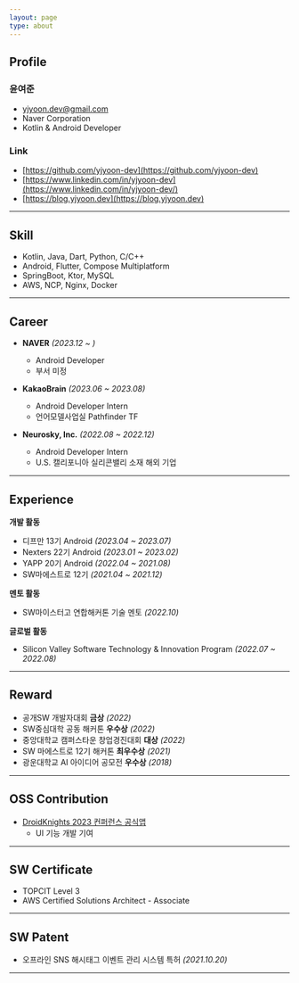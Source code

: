 ```yaml
---
layout: page
type: about
---
```


## Profile

### 윤여준
- yjyoon.dev@gmail.com
- Naver Corporation
- Kotlin & Android Developer

### Link
- [https://github.com/yjyoon-dev](https://github.com/yjyoon-dev)
- [https://www.linkedin.com/in/yjyoon-dev](https://www.linkedin.com/in/yjyoon-dev/)
- [https://blog.yjyoon.dev](https://blog.yjyoon.dev)

---

## Skill

- Kotlin, Java, Dart, Python, C/C++
- Android, Flutter, Compose Multiplatform
- SpringBoot, Ktor, MySQL
- AWS, NCP, Nginx, Docker

---

## Career

- **NAVER** *(2023.12 ~ )*
  - Android Developer
  - 부서 미정

- **KakaoBrain** *(2023.06 ~ 2023.08)*
  - Android Developer Intern
  - 언어모델사업실 Pathfinder TF

- **Neurosky, Inc.** *(2022.08 ~ 2022.12)*
  - Android Developer Intern
  - U.S. 캘리포니아 실리콘밸리 소재 해외 기업
  
---

## Experience

**개발 활동**
 - 디프만 13기 Android *(2023.04 ~ 2023.07)*
 - Nexters 22기 Android *(2023.01 ~ 2023.02)*
 - YAPP 20기 Android *(2022.04 ~ 2021.08)*
 - SW마에스트로 12기 *(2021.04 ~ 2021.12)*

**멘토 활동**
 - SW마이스터고 연합해커톤 기술 멘토 *(2022.10)*

**글로벌 활동**
 - Silicon Valley Software Technology & Innovation Program *(2022.07 ~ 2022.08)*

---

## Reward

- 공개SW 개발자대회 **금상** *(2022)*
- SW중심대학 공동 해커톤 **우수상** *(2022)*
- 중앙대학교 캠퍼스타운 창업경진대회 **대상** *(2022)*
- SW 마에스트로 12기 해커톤 **최우수상** *(2021)*
- 광운대학교 AI 아이디어 공모전 **우수상** *(2018)*

---

## OSS Contribution

- [DroidKnights 2023 컨퍼런스 공식앱](https://github.com/droidknights/DroidKnights2023_App)
  - UI 기능 개발 기여

---

## SW Certificate

- TOPCIT Level 3
- AWS Certified Solutions Architect - Associate

---

## SW Patent

- 오프라인 SNS 해시태그 이벤트 관리 시스템 특허 *(2021.10.20)*

---
